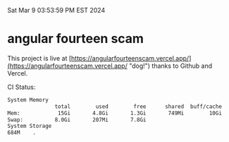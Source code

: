 Sat Mar  9 03:53:59 PM EST 2024

# angular fourteen scam


This project is live at [https://angularfourteenscam.vercel.app/](https://angularfourteenscam.vercel.app/ "dog!") thanks to Github and Vercel.

CI Status: 

```bash
System Memory
               total        used        free      shared  buff/cache   available
Mem:            15Gi       4.8Gi       1.3Gi       749Mi        10Gi        10Gi
Swap:          8.0Gi       207Mi       7.8Gi
System Storage
684M	.
